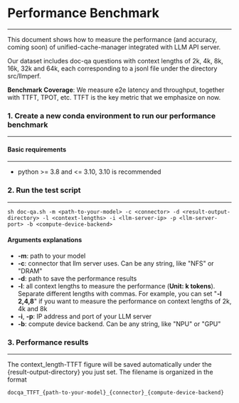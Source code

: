 # Performance Benchmark

***

This document shows how to measure the performance (and accuracy, coming soon) of unified-cache-manager integrated with LLM API server.

Our dataset includes doc-qa questions with context lengths of 2k, 4k, 8k, 16k, 32k and 64k, each corresponding to a jsonl file under the directory src/llmperf.

**Benchmark Coverage**: We measure e2e latency and throughput, together with TTFT, TPOT, etc. TTFT is the key metric that we emphasize on now. 

### 1. Create a new conda environment to run our performance benchmark

***

#### Basic requirements

***

+ python >= 3.8 and <= 3.10, 3.10 is recommended

### 2. Run the test script

***

```
sh doc-qa.sh -m <path-to-your-model> -c <connector> -d <result-output-directory> -l <context-lengths> -i <llm-server-ip> -p <llm-server-port> -b <compute-device-backend>
```

#### Arguments explanations

+ **-m**: path to your model
+ **-c**: connector that llm server uses. Can be any string, like "NFS" or "DRAM"
+ **-d**: path to save the performance results
+ **-l**: all context lengths to measure the performance (**Unit: k tokens**). Separate different lengths with commas. For example, you can set "**-l 2,4,8**" if you want to measure the performance on context lengths of 2k, 4k and 8k
+ **-i**, **-p**: IP address and port of your LLM server
+ **-b**: compute device backend. Can be any string, like "NPU" or "GPU"

### 3. Performance results

***

The context_length-TTFT figure will be saved automatically under the {result-output-directory} you just set. The filename is organized in the format

```
docqa_TTFT_{path-to-your-model}_{connector}_{compute-device-backend}
```
